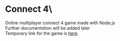 # Connect 4\
Online multiplayer connect 4 game made with Node.js\
Further documentation will be added later\
Temporary link for the game is <a href="https://connect4.pawz.pw">here</a>.
